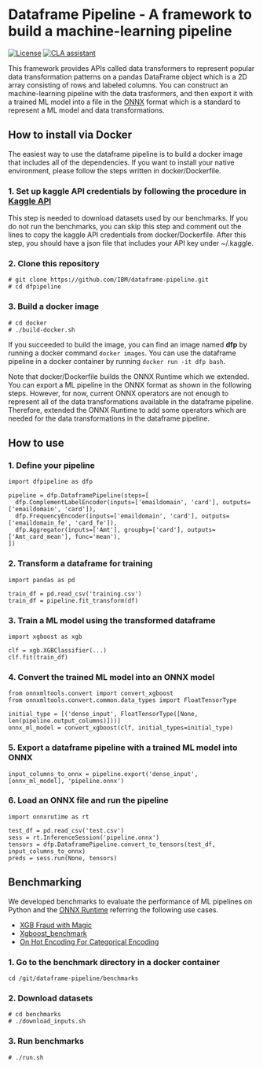 # Dataframe Pipeline - A framework to build a machine-learning pipeline

[![License](https://img.shields.io/badge/License-Apache2-blue.svg)](https://www.apache.org/licenses/LICENSE-2.0)
[![CLA assistant](https://cla-assistant.io/readme/badge/IBM/dataframe-pipeline)](https://cla-assistant.io/IBM/dataframe-pipeline)

This framework provides APIs called data transformers to represent popular data transformation patterns on a pandas DataFrame object which is a 2D array consisting of rows and labeled columns. You can construct an machine-learning pipeline with the data trasformers, and then export it with a trained ML model into a file in the [ONNX](https://onnx.ai/) format which is a standard to represent a ML model and data transformations.

## How to install via Docker
The easiest way to use the dataframe pipeline is to build a docker image that includes all of the dependencies. If you want to install your native environment, please follow the steps written in docker/Dockerfile.

### 1. Set up kaggle API credentials by following the procedure in [Kaggle API](https://github.com/Kaggle/kaggle-api) 
This step is needed to download datasets used by our benchmarks. If you do not run the benchmarks, you can skip this step and comment out the lines to copy the kaggle API credentials from docker/Dockerfile. After this step, you should have a json file that includes your API key under ~/.kaggle.

### 2. Clone this repository
```
# git clone https://github.com/IBM/dataframe-pipeline.git
# cd dfpipeline
```

### 3. Build a docker image
```
# cd docker
# ./build-docker.sh
```
If you succeeded to build the image, you can find an image named **dfp** by running a docker command `docker images`. You can use the dataframe pipeline in a docker container by running `docker run -it dfp bash`.

Note that docker/Dockerfile builds the ONNX Runtime which we extended. You can export a ML pipeline in the ONNX format as shown in the following steps. However, for now, current ONNX operators are not enough to represent all of the data transformations available in the dataframe pipeline. Therefore, extended the ONNX Runtime to add some operators which are needed for the data transformations in the dataframe pipeline.

## How to use
### 1. Define your pipeline
```
import dfpipeline as dfp

pipeline = dfp.DataframePipeline(steps=[
  dfp.ComplementLabelEncoder(inputs=['emaildomain', 'card'], outputs=['emaildomain', 'card']),
  dfp.FrequencyEncoder(inputs=['emaildomain', 'card'], outputs=['emaildomain_fe', 'card_fe']),
  dfp.Aggregator(inputs=['Amt'], groupby=['card'], outputs=['Amt_card_mean'], func='mean'),
])
```

### 2. Transform a dataframe for training
```
import pandas as pd

train_df = pd.read_csv('training.csv')
train_df = pipeline.fit_transform(df)
```

### 3. Train a ML model using the transformed dataframe
```
import xgboost as xgb

clf = xgb.XGBClassifier(...)
clf.fit(train_df)
```

### 4. Convert the trained ML model into an ONNX model
```
from onnxmltools.convert import convert_xgboost
from onnxmltools.convert.common.data_types import FloatTensorType

initial_type = [('dense_input', FloatTensorType([None, len(pipeline.output_columns)]))]
onnx_ml_model = convert_xgboost(clf, initial_types=initial_type)
```

### 5. Export a dataframe pipeline with a trained ML model into ONNX
```
input_columns_to_onnx = pipeline.export('dense_input', [onnx_ml_model], 'pipeline.onnx')
```

### 6. Load an ONNX file and run the pipeline
```
import onnxrutime as rt

test_df = pd.read_csv('test.csv')
sess = rt.InferenceSession('pipeline.onnx')
tensors = dfp.DataframePipeline.convert_to_tensors(test_df, input_columns_to_onnx)
preds = sess.run(None, tensors)
```

## Benchmarking
We developed benchmarks to evaluate the performance of ML pipelines on Python and the [ONNX Runtime](https://github.com/microsoft/onnxruntime) referring the following use cases.
 - [XGB Fraud with Magic](https://www.kaggle.com/cdeotte/xgb-fraud-with-magic-0-9600)
 - [Xgboost_benchmark](https://www.kaggle.com/mpearmain/xgboost-benchmark)
 - [On Hot Encoding For Categorical Encoding](https://www.kaggle.com/c7934597/on-hot-encoding-for-categorical-encoding)

### 1. Go to the benchmark directory in a docker container
```
cd /git/dataframe-pipeline/benchmarks
```

### 2. Download datasets
```
# cd benchmarks
# ./download_inputs.sh
```

### 3. Run benchmarks
```
# ./run.sh
```
